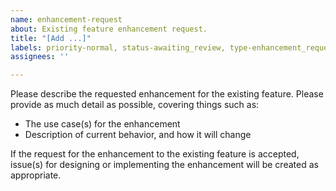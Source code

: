 ```yaml
---
name: enhancement-request
about: Existing feature enhancement request.
title: "[Add ...]"
labels: priority-normal, status-awaiting_review, type-enhancement_request
assignees: ''

---
```


Please describe the requested enhancement for the existing feature.
Please provide as much detail as possible, covering things such as:
- The use case(s) for the enhancement
- Description of current behavior, and how it will change

If the request for the enhancement to the existing feature is accepted, issue(s) for
designing or implementing the enhancement will be created as appropriate.
